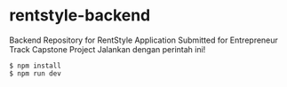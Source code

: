 # rentstyle-backend
Backend Repository for RentStyle Application Submitted for Entrepreneur Track Capstone Project
Jalankan dengan perintah ini!
```
$ npm install
$ npm run dev
```